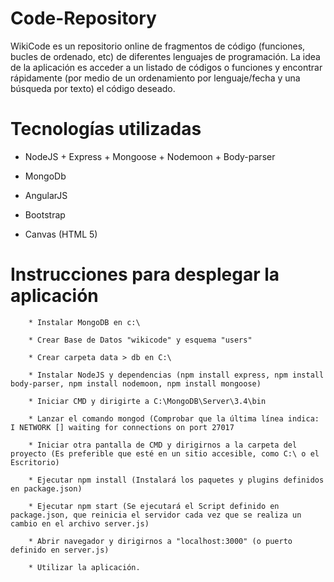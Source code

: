 # Code-Repository

WikiCode es un repositorio online de fragmentos de código (funciones, bucles de ordenado, etc) de diferentes lenguajes de programación.
La idea de la aplicación es acceder a un listado de códigos o funciones y encontrar rápidamente (por medio de un ordenamiento por lenguaje/fecha y una búsqueda por texto) el código deseado.


# Tecnologías utilizadas

* NodeJS
		+ Express
		+ Mongoose
		+ Nodemoon
		+ Body-parser
		
* MongoDb

* AngularJS

* Bootstrap

* Canvas (HTML 5)


# Instrucciones para desplegar la aplicación
``` 
	* Instalar MongoDB en c:\

	* Crear Base de Datos "wikicode" y esquema "users"

	* Crear carpeta data > db en C:\

	* Instalar NodeJS y dependencias (npm install express, npm install body-parser, npm install nodemoon, npm install mongoose)

	* Iniciar CMD y dirigirte a C:\MongoDB\Server\3.4\bin

	* Lanzar el comando mongod (Comprobar que la última línea indica: I NETWORK [] waiting for connections on port 27017

	* Iniciar otra pantalla de CMD y dirigirnos a la carpeta del proyecto (Es preferible que esté en un sitio accesible, como C:\ o el Escritorio)

	* Ejecutar npm install (Instalará los paquetes y plugins definidos en package.json)

	* Ejecutar npm start (Se ejecutará el Script definido en package.json, que reinicia el servidor cada vez que se realiza un cambio en el archivo server.js)

	* Abrir navegador y dirigirnos a "localhost:3000" (o puerto definido en server.js)

	* Utilizar la aplicación.
  
  ```
